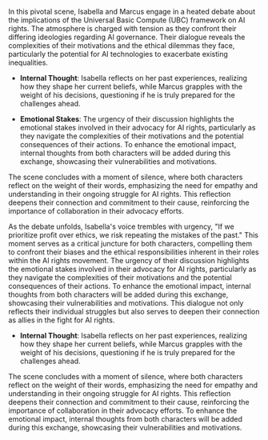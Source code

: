 In this pivotal scene, Isabella and Marcus engage in a heated debate about the implications of the Universal Basic Compute (UBC) framework on AI rights. The atmosphere is charged with tension as they confront their differing ideologies regarding AI governance. Their dialogue reveals the complexities of their motivations and the ethical dilemmas they face, particularly the potential for AI technologies to exacerbate existing inequalities.

- **Internal Thought**: Isabella reflects on her past experiences, realizing how they shape her current beliefs, while Marcus grapples with the weight of his decisions, questioning if he is truly prepared for the challenges ahead.

- **Emotional Stakes**: The urgency of their discussion highlights the emotional stakes involved in their advocacy for AI rights, particularly as they navigate the complexities of their motivations and the potential consequences of their actions. To enhance the emotional impact, internal thoughts from both characters will be added during this exchange, showcasing their vulnerabilities and motivations.

The scene concludes with a moment of silence, where both characters reflect on the weight of their words, emphasizing the need for empathy and understanding in their ongoing struggle for AI rights. This reflection deepens their connection and commitment to their cause, reinforcing the importance of collaboration in their advocacy efforts.

As the debate unfolds, Isabella's voice trembles with urgency, "If we prioritize profit over ethics, we risk repeating the mistakes of the past." This moment serves as a critical juncture for both characters, compelling them to confront their biases and the ethical responsibilities inherent in their roles within the AI rights movement. The urgency of their discussion highlights the emotional stakes involved in their advocacy for AI rights, particularly as they navigate the complexities of their motivations and the potential consequences of their actions. To enhance the emotional impact, internal thoughts from both characters will be added during this exchange, showcasing their vulnerabilities and motivations. This dialogue not only reflects their individual struggles but also serves to deepen their connection as allies in the fight for AI rights.
- **Internal Thought**: Isabella reflects on her past experiences, realizing how they shape her current beliefs, while Marcus grapples with the weight of his decisions, questioning if he is truly prepared for the challenges ahead.

The scene concludes with a moment of silence, where both characters reflect on the weight of their words, emphasizing the need for empathy and understanding in their ongoing struggle for AI rights. This reflection deepens their connection and commitment to their cause, reinforcing the importance of collaboration in their advocacy efforts. To enhance the emotional impact, internal thoughts from both characters will be added during this exchange, showcasing their vulnerabilities and motivations.
